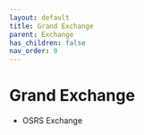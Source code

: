 ```yaml
---
layout: default
title: Grand Exchange
parent: Exchange
has_children: false
nav_order: 9
---
```


# Grand Exchange
- OSRS Exchange